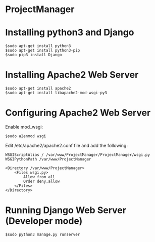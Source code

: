 # ProjectManager

# Installing python3 and Django
```
$sudo apt-get install python3
$sudo apt-get install python3-pip
$sudo pip3 install Django
```

# Installing Apache2 Web Server
```
$sudo apt-get install apache2
$sudo apt-get install libapache2-mod-wsgi-py3
```

# Configuring Apache2 Web Server
Enable mod_wsgi:
```
$sudo a2enmod wsgi
```

Edit /etc/apache2/apache2.conf file and add the following:
```flow
WSGIScriptAlias / /var/www/ProjectManager/ProjectManager/wsgi.py
WSGIPythonPath /var/www/ProjectManager

<Directory /var/www/ProjectManager>
    <Files wsgi.py>
        Allow from all
        Order deny,allow
    </Files>
</Directory>
```

# Running Django Web Server (Developer mode)
```
$sudo python3 manage.py runserver
```